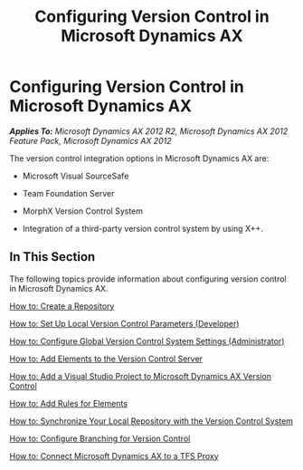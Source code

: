 ﻿---
title: Configuring Version Control in Microsoft Dynamics AX
TOCTitle: Configuration
ms:assetid: 3a8a8e12-c64b-4d2b-badc-ea7fe7124ac1
ms:mtpsurl: https://msdn.microsoft.com/en-us/library/Aa496630(v=AX.60)
ms:contentKeyID: 35267993
ms.date: 11/07/2012
mtps_version: v=AX.60
---

# Configuring Version Control in Microsoft Dynamics AX 


_**Applies To:** Microsoft Dynamics AX 2012 R2, Microsoft Dynamics AX 2012 Feature Pack, Microsoft Dynamics AX 2012_

The version control integration options in Microsoft Dynamics AX are:

  - Microsoft Visual SourceSafe

  - Team Foundation Server

  - MorphX Version Control System

  - Integration of a third-party version control system by using X++.

## In This Section

The following topics provide information about configuring version control in Microsoft Dynamics AX.

[How to: Create a Repository](how-to-create-a-repository.md)

[How to: Set Up Local Version Control Parameters (Developer)](how-to-set-up-local-version-control-parameters-developer.md)

[How to: Configure Global Version Control System Settings (Administrator)](how-to-configure-global-version-control-system-settings-administrator.md)

[How to: Add Elements to the Version Control Server](how-to-add-elements-to-the-version-control-server.md)

[How to: Add a Visual Studio Project to Microsoft Dynamics AX Version Control](how-to-add-a-visual-studio-project-to-microsoft-dynamics-ax-version-control.md)

[How to: Add Rules for Elements](how-to-add-rules-for-elements.md)

[How to: Synchronize Your Local Repository with the Version Control System](how-to-synchronize-your-local-repository-with-the-version-control-system.md)

[How to: Configure Branching for Version Control](how-to-configure-branching-for-version-control.md)

[How to: Connect Microsoft Dynamics AX to a TFS Proxy](how-to-connect-microsoft-dynamics-ax-to-a-tfs-proxy.md)

